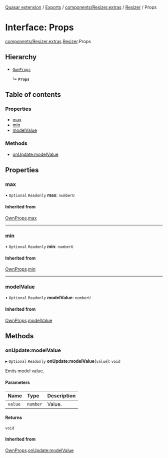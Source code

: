 [Quasar extension](../index.md) / [Exports](../modules.md) / [components/Resizer.extras](../modules/components_Resizer_extras.md) / [Resizer](../modules/components_Resizer_extras.Resizer.md) / Props

# Interface: Props

[components/Resizer.extras](../modules/components_Resizer_extras.md).[Resizer](../modules/components_Resizer_extras.Resizer.md).Props

## Hierarchy

- [`OwnProps`](components_Resizer_extras.Resizer.OwnProps.md)

  ↳ **`Props`**

## Table of contents

### Properties

- [max](components_Resizer_extras.Resizer.Props.md#max)
- [min](components_Resizer_extras.Resizer.Props.md#min)
- [modelValue](components_Resizer_extras.Resizer.Props.md#modelvalue)

### Methods

- [onUpdate:modelValue](components_Resizer_extras.Resizer.Props.md#onupdate:modelvalue)

## Properties

### max

• `Optional` `Readonly` **max**: `numberU`

#### Inherited from

[OwnProps](components_Resizer_extras.Resizer.OwnProps.md).[max](components_Resizer_extras.Resizer.OwnProps.md#max)

___

### min

• `Optional` `Readonly` **min**: `numberU`

#### Inherited from

[OwnProps](components_Resizer_extras.Resizer.OwnProps.md).[min](components_Resizer_extras.Resizer.OwnProps.md#min)

___

### modelValue

• `Optional` `Readonly` **modelValue**: `numberU`

#### Inherited from

[OwnProps](components_Resizer_extras.Resizer.OwnProps.md).[modelValue](components_Resizer_extras.Resizer.OwnProps.md#modelvalue)

## Methods

### onUpdate:modelValue

▸ `Optional` `Readonly` **onUpdate:modelValue**(`value`): `void`

Emits model value.

#### Parameters

| Name | Type | Description |
| :------ | :------ | :------ |
| `value` | `number` | Value. |

#### Returns

`void`

#### Inherited from

[OwnProps](components_Resizer_extras.Resizer.OwnProps.md).[onUpdate:modelValue](components_Resizer_extras.Resizer.OwnProps.md#onupdate:modelvalue)
